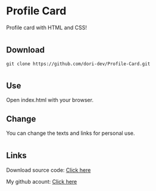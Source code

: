 # Profile Card
Profile card with HTML and CSS!

#
## Download
```
git clone https://github.com/dori-dev/Profile-Card.git
```

#
## Use
Open index.html with your browser.


## Change
You can change the texts and links for personal use.

#
## Links

Download source code: [Click here](https://github.com/dori-dev/Profile-Card/archive/refs/heads/main.zip)

My github acount: [Click here](https://github.com/dori-dev/)
